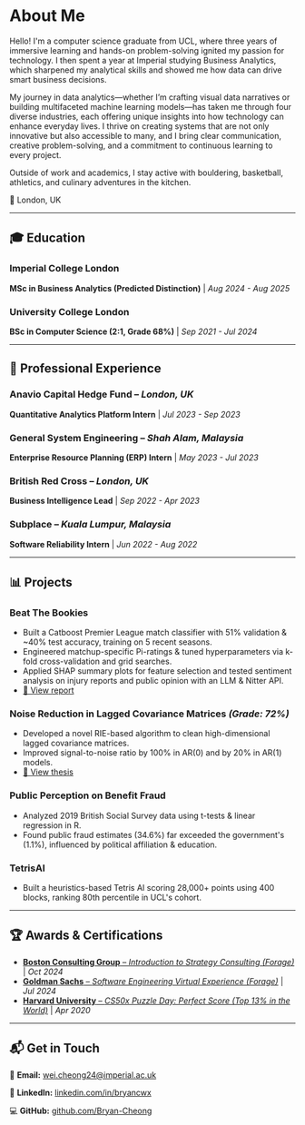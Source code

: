 # About Me
Hello! I'm a computer science graduate from UCL, where three years of immersive learning and hands-on problem-solving ignited my passion for technology. I then spent a year at Imperial studying Business Analytics, which sharpened my analytical skills and showed me how data can drive smart business decisions.

My journey in data analytics—whether I’m crafting visual data narratives or building multifaceted machine learning models—has taken me through four diverse industries, each offering unique insights into how technology can enhance everyday lives. I thrive on creating systems that are not only innovative but also accessible to many, and I bring clear communication, creative problem-solving, and a commitment to continuous learning to every project.

Outside of work and academics, I stay active with bouldering, basketball, athletics, and culinary adventures in the kitchen.

📍 London, UK  

---

## 🎓 Education  

### Imperial College London  
**MSc in Business Analytics (Predicted Distinction)** | *Aug 2024 - Aug 2025*

### University College London  
**BSc in Computer Science (2:1, Grade 68%)** | *Sep 2021 - Jul 2024*

---

## 💼 Professional Experience

### **Anavio Capital Hedge Fund** – *London, UK*
**Quantitative Analytics Platform Intern** | *Jul 2023 - Sep 2023*

### **General System Engineering** – *Shah Alam, Malaysia*
**Enterprise Resource Planning (ERP) Intern** | *May 2023 - Jul 2023*

### **British Red Cross** – *London, UK*  
**Business Intelligence Lead** | *Sep 2022 - Apr 2023*

### **Subplace** – *Kuala Lumpur, Malaysia*
**Software Reliability Intern** | *Jun 2022 - Aug 2022*

---

## 📊 Projects

### **Beat The Bookies**
- Built a Catboost Premier League match classifier with 51% validation & ~40% test accuracy, training on 5 recent seasons.
- Engineered matchup-specific Pi-ratings & tuned hyperparameters via k-fold cross-validation and grid searches.
- Applied SHAP summary plots for feature selection and tested sentiment analysis on injury reports and public opinion with an LLM & Nitter API.
- [📄 View report](assets/beat-the-bookie.pdf)

### **Noise Reduction in Lagged Covariance Matrices** *(Grade: 72%)*  
- Developed a novel RIE-based algorithm to clean high-dimensional lagged covariance matrices.
- Improved signal-to-noise ratio by 100% in AR(0) and by 20% in AR(1) models.
- [📄 View thesis](assets/rie.pdf)

### **Public Perception on Benefit Fraud**  
- Analyzed 2019 British Social Survey data using t-tests & linear regression in R.  
- Found public fraud estimates (34.6%) far exceeded the government's (1.1%), influenced by political affiliation & education.

### **TetrisAI**  
- Built a heuristics-based Tetris AI scoring 28,000+ points using 400 blocks, ranking 80th percentile in UCL's cohort.  

---

## 🏆 Awards & Certifications  

- [**Boston Consulting Group** – *Introduction to Strategy Consulting (Forage)*](https://forage-uploads-prod.s3.amazonaws.com/completion-certificates/BCG%20/4Rfzeut8gXmNwfxXv_BCG%20_C5q4FqJoRXFbLPt8v_1729221121436_completion_certificate.pdf) | *Oct 2024*
- [**Goldman Sachs** – *Software Engineering Virtual Experience (Forage)*](https://forage-uploads-prod.s3.amazonaws.com/completion-certificates/Goldman%20Sachs/NPdeQ43o8P9HJmJzg_Goldman%20Sachs_C5q4FqJoRXFbLPt8v_1720563422982_completion_certificate.pdf) | *Jul 2024*  
- [**Harvard University** – *CS50x Puzzle Day: Perfect Score (Top 13% in the World)*](https://certificates.cs50.io/0cafaf82-2879-4d31-afe4-80092d217eb3.pdf?size=letter) | *Apr 2020*  

---

## 📬 Get in Touch  

📧 **Email:** [wei.cheong24@imperial.ac.uk](mailto:wei.cheong24@imperial.ac.uk)

🔗 **LinkedIn:** [linkedin.com/in/bryancwx](https://linkedin.com/in/bryancwx)

💻 **GitHub:** [github.com/Bryan-Cheong](https://github.com/Bryan-Cheong)
